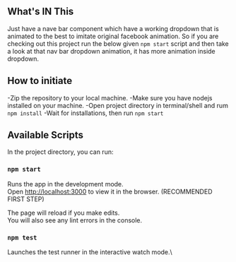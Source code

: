 ## What's IN This
Just have a nave bar component which have a working dropdown that is animated to the best to imitate original facebook animation. So if you are checking out this project run the below given `npm start` script and then take a look at that nav bar dropdown animation, it has more animation inside dropdown.

## How to initiate
-Zip the repository to your local machine.
-Make sure you have nodejs installed on your machine.
-Open project directory in terminal/shell and rum `npm install`
-Wait for installations, then run `npm start`


## Available Scripts

In the project directory, you can run:

### `npm start`

Runs the app in the development mode.\
Open [http://localhost:3000](http://localhost:3000) to view it in the browser. (RECOMMENDED FIRST STEP)

The page will reload if you make edits.\
You will also see any lint errors in the console.

### `npm test`

Launches the test runner in the interactive watch mode.\

